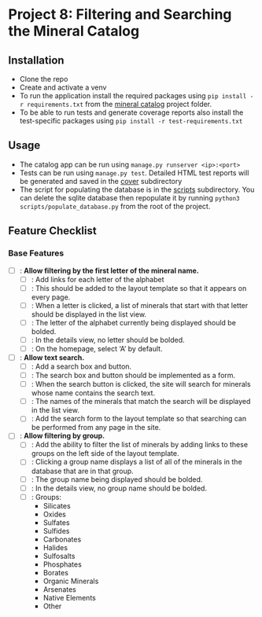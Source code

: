 Project 8: Filtering and Searching the Mineral Catalog
======================================================

Installation
------------
- Clone the repo
- Create and activate a venv
- To run the application install the required packages using `pip install -r requirements.txt` from the 
  [mineral catalog][link02] project folder.
- To be able to run tests and generate coverage reports also install the test-specific packages using 
  `pip install -r test-requirements.txt`

Usage
-----
- The catalog app can be run using `manage.py runserver <ip>:<port>`
- Tests can be run using `manage.py test`. Detailed HTML test reports will be generated and saved in the [
  cover][link03] subdirectory
- The script for populating the database is in the [scripts][link04] subdirectory. You can delete the sqlite database 
  then repopulate it by running `python3 scripts/populate_database.py` from the root of the project.

Feature Checklist
-----------------

### Base Features ###

- [ ] : **Allow filtering by the first letter of the mineral name.**
  - [ ] : Add links for each letter of the alphabet
  - [ ] : This should be added to the layout template so that it appears on every page.
  - [ ] : When a letter is clicked, a list of minerals that start with that letter should be displayed in the list view. 
  - [ ] : The letter of the alphabet currently being displayed should be bolded. 
  - [ ] : In the details view, no letter should be bolded. 
  - [ ] : On the homepage, select ‘A’ by default.
- [ ] : **Allow text search.**
  - [ ] : Add a search box and button. 
  - [ ] : The search box and button should be implemented as a form.
  - [ ] : When the search button is clicked, the site will search for minerals whose name contains the search text.
  - [ ] : The names of the minerals that match the search will be displayed in the list view.
  - [ ] : Add the search form to the layout template so that searching can be performed from any page in the site.
- [ ] : **Allow filtering by group.**
  - [ ] : Add the ability to filter the list of minerals by adding links to these groups on the left side of the 
          layout template. 
  - [ ] : Clicking a group name displays a list of all of the minerals in the database that are in that group. 
  - [ ] : The group name being displayed should be bolded. 
  - [ ] : In the details view, no group name should be bolded.
  - [ ] : Groups:
    - Silicates
    - Oxides
    - Sulfates
    - Sulfides
    - Carbonates
    - Halides
    - Sulfosalts
    - Phosphates
    - Borates
    - Organic Minerals
    - Arsenates
    - Native Elements
    - Other

[link01]: https://github.com/Crossroadsman/treehouse-techdegree-python-project6/blob/master/mineral_catalog/requirements.txt
[link02]: https://github.com/Crossroadsman/treehouse-techdegree-python-project6/tree/master/mineral_catalog
[link03]: https://github.com/Crossroadsman/treehouse-techdegree-python-project6/tree/master/mineral_catalog/cover
[link04]: https://github.com/Crossroadsman/treehouse-techdegree-python-project6/tree/master/mineral_catalog/scripts
